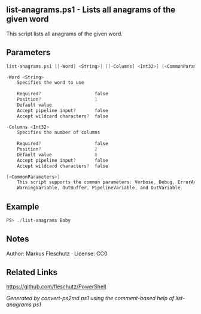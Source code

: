 ## list-anagrams.ps1 - Lists all anagrams of the given word

This script lists all anagrams of the given word.

## Parameters
```powershell
list-anagrams.ps1 [[-Word] <String>] [[-Columns] <Int32>] [<CommonParameters>]

-Word <String>
    Specifies the word to use
    
    Required?                    false
    Position?                    1
    Default value                
    Accept pipeline input?       false
    Accept wildcard characters?  false

-Columns <Int32>
    Specifies the number of columns
    
    Required?                    false
    Position?                    2
    Default value                8
    Accept pipeline input?       false
    Accept wildcard characters?  false

[<CommonParameters>]
    This script supports the common parameters: Verbose, Debug, ErrorAction, ErrorVariable, WarningAction, 
    WarningVariable, OutBuffer, PipelineVariable, and OutVariable.
```

## Example
```powershell
PS> ./list-anagrams Baby

```

## Notes
Author: Markus Fleschutz · License: CC0

## Related Links
https://github.com/fleschutz/PowerShell

*Generated by convert-ps2md.ps1 using the comment-based help of list-anagrams.ps1*
